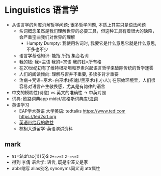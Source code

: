 # Linguistics 语言学

- 从语言学的角度消解哲学问题; 很多哲学问题, 本质上其实只是语法问题
  - 名词概念虽然是我们理解世界的必要工具，但这种工具有着很大的缺陷，会严重歪曲我们对世界的理解
    - Humpty Dumpty: 我使用名词时, 我要它是什么意思它就是什么意思, 不多也不少
  - 语言学基础知识: 能指 所指 集合名词
  - 我的钱: 我=主语 我的=宾语 我的钱=所有格
  - 在20世纪初有了维特根斯坦和罗素兴起语言哲学来破除传统的哲学迷雾
  - 人们的阅读倾向: 理解与否并不重要, 多读多背才重要
  - 治病->咒语=巫术=白巫术(招魂)/黑巫术(扎小人); 在原始环境里，人们很容易对语言产生敬畏感，尤其是有韵律的语言
- 中文的模糊性(诗意) vs 英文的准确性 -> 中英对照
- 词典: 欧路词典app midct/灵格斯词典库/[海词](http://dict.cn/)
- 英语学习
  - EAP学术英语 大学英语: tedtalks <https://www.ted.com> <https://ted2srt.org>
  - [英语带给我的收益](https://www.zhihu.com/question/30996617/answer/50735531)
  - 棕榈大道留学-英语演讲资料

## mark

- `51`=$\dfrac{1}{5}$ `2+`=`>=2` `2-`=`<=2`
- 得到 李倩 语言学: 语言, 既是牢笼又是家
- abbr缩写 alias别名 synonyms同义词 attr属性
